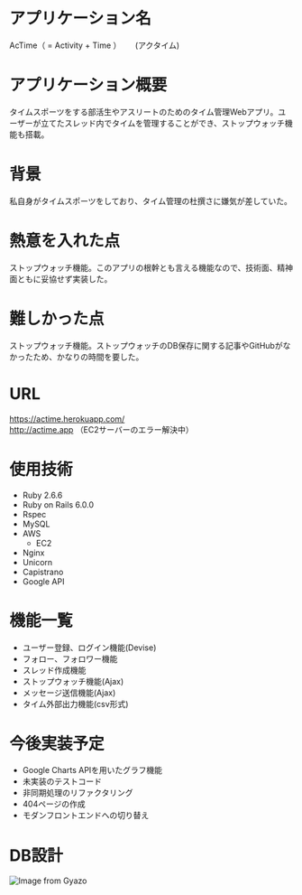 # アプリケーション名
AcTime（ = Activity + Time ）　　
(アクタイム)

# アプリケーション概要
タイムスポーツをする部活生やアスリートのためのタイム管理Webアプリ。ユーザーが立てたスレッド内でタイムを管理することができ、ストップウォッチ機能も搭載。

# 背景
私自身がタイムスポーツをしており、タイム管理の杜撰さに嫌気が差していた。

# 熱意を入れた点
ストップウォッチ機能。このアプリの根幹とも言える機能なので、技術面、精神面ともに妥協せず実装した。

# 難しかった点
ストップウォッチ機能。ストップウォッチのDB保存に関する記事やGitHubがなかったため、かなりの時間を要した。

# URL
https://actime.herokuapp.com/  
http://actime.app （EC2サーバーのエラー解決中）

# 使用技術
- Ruby 2.6.6
- Ruby on Rails 6.0.0
- Rspec
- MySQL
- AWS
  - EC2
- Nginx
- Unicorn
- Capistrano
- Google API

# 機能一覧
- ユーザー登録、ログイン機能(Devise)
- フォロー、フォロワー機能
- スレッド作成機能
- ストップウォッチ機能(Ajax)
- メッセージ送信機能(Ajax)
- タイム外部出力機能(csv形式)

# 今後実装予定
- Google Charts APIを用いたグラフ機能
- 未実装のテストコード
- 非同期処理のリファクタリング
- 404ページの作成
- モダンフロントエンドへの切り替え

# DB設計
![Image from Gyazo](https://i.gyazo.com/9d60d038e7b2047ed64bb8ebdca34387.png)
